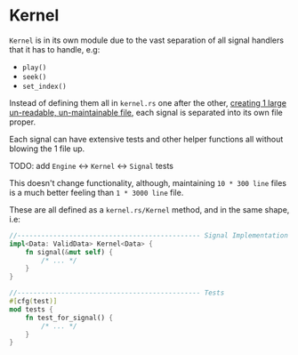 # Kernel
`Kernel` is in its own module due to the vast separation of all signal handlers that it has to handle, e.g:
- `play()`
- `seek()`
- `set_index()`

Instead of defining them all in `kernel.rs` one after the other, [creating 1 large un-readable, un-maintainable file](https://github.com/hinto-janai/festival/blob/e1d479ca40efbda683b3e2c7d81ffb6e59391698/shukusai/src/audio/audio.rs#L727-L1369), each signal is separated into its own file proper.

Each signal can have extensive tests and other helper functions all without blowing the 1 file up.

TODO: add `Engine` <-> `Kernel` <-> `Signal` tests

This doesn't change functionality, although, maintaining `10 * 300 line` files is a much better feeling than `1 * 3000 line` file.

These are all defined as a `kernel.rs/Kernel` method, and in the same shape, i.e:
```rust
//---------------------------------------------- Signal Implementation
impl<Data: ValidData> Kernel<Data> {
	fn signal(&mut self) {
		/* ... */
	}
}

//---------------------------------------------- Tests
#[cfg(test)]
mod tests {
	fn test_for_signal() {
		/* ... */
	}
}
```